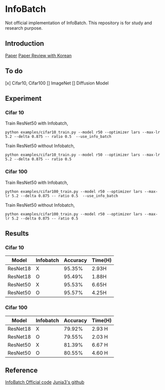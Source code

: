 # InfoBatch

Not official implementation of InfoBatch. This repository is for study and research purpose.

## Introduction

[Paper](https://arxiv.org/abs/2303.04947)
[Paper Review with Korean](Paper_review.md)

## To do

[x] Cifar10, Cifar100
[] ImageNet
[] Diffusion Model

## Experiment
### Cifar 10

Train ResNet50 with Infobatch, 

```
python examples/cifar10_train.py --model r50 --optimizer lars --max-lr 5.2 --delta 0.875 -- ratio 0.5  --use_info_batch
```

Train ResNet50 without Infobatch, 

```
python examples/cifar10_train.py --model r50 --optimizer lars --max-lr 5.2 --delta 0.875 -- ratio 0.5
```

### Cifar 100

Train ResNet50 with Infobatch, 

```
python examples/cifar100_train.py --model r50 --optimizer lars --max-lr 5.2 --delta 0.875 -- ratio 0.5  --use_info_batch
```

Train ResNet50 without Infobatch, 

```
python examples/cifar100_train.py --model r50 --optimizer lars --max-lr 5.2 --delta 0.875 -- ratio 0.5
```

## Results

### Cifar 10 

| Model | Infobatch | Accuracy | Time(H) |
|-------|-----------|----------|------|
| ResNet18 | X | 95.35% | 2.93H
| ResNet18 | O | 95.49% | 1.88H
| ResNet50 | X | 95.53% | 6.65H
| ResNet50 | O | 95.57% | 4.25H

### Cifar 100

| Model | Infobatch | Accuracy | Time(H) |
|-------|-----------|----------|------|
| ResNet18 | X | 79.92% | 2.93 H
| ResNet18 | O | 79.55% | 2.03 H
| ResNet50 | X | 81.39% | 6.67 H
| ResNet50 | O | 80.55% | 4.60 H

## Reference

[InfoBatch Official code](https://github.com/NUS-HPC-AI-Lab/InfoBatch/tree/master)
[Junia3's github](https://github.com/junia3/InfoBatch/tree/main)